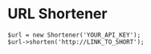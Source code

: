 # URL Shortener

```
$url = new Shortener('YOUR_API_KEY');
$url->shorten('http://LINK_TO_SHORT');
```
